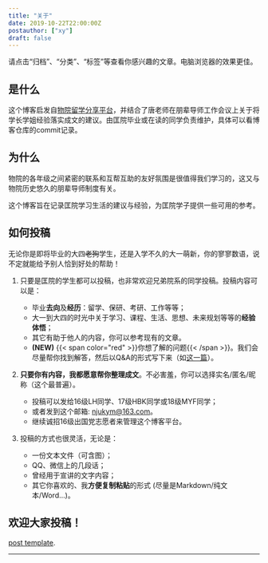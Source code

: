```yaml
---
title: "关于"
date: 2019-10-22T22:00:00Z
postauthor: ["xy"]
draft: false
---
```


请点击“归档”、“分类”、“标签”等查看你感兴趣的文章。电脑浏览器的效果更佳。

## 是什么
这个博客启发自[物院留学分享平台](https://jialanxin.github.io/njuphy-)，并结合了唐老师在朋辈导师工作会议上关于将学长学姐经验落实成文的建议。由匡院毕业或在读的同学负责维护，具体可以看博客仓库的commit记录。

<!--more-->

## 为什么

物院的各年级之间紧密的联系和互帮互助的友好氛围是很值得我们学习的，这又与物院历史悠久的朋辈导师制度有关。

这个博客旨在记录匡院学习生活的建议与经验，为匡院学子提供一些可用的参考。

## 如何投稿

无论你是即将毕业的大四~~老狗~~学生，还是入学不久的大一萌新，你的寥寥数语，说不定就能给予别人恰到好处的帮助！

1. 只要是匡院的学生都可以投稿，也非常欢迎兄弟院系的同学投稿。投稿内容可以是：

   - 毕业**去向**及**经历**：留学、保研、考研、工作等等；
   - 大一到大四的时光中关于学习、课程、生活、思想、未来规划等等的**经验体悟**；
   - 其它有助于他人的内容，你可以参考现有的文章。
   - **(NEW)** {{< span color="red" >}}你想了解的问题{{< /span >}}。我们会尽量帮你找到解答，然后以Q&A的形式写下来（如[这一篇](/blog/post/BaoYan_LHZ/)）。

2. **只要你有内容，我都愿意帮你整理成文**。不必害羞，你可以选择实名/匿名/昵称（这个最普遍）。

   - 投稿可以发给16级LH同学、17级HBK同学或18级MYF同学；
   - 或者发到这个邮箱: [njukym@163.com](mailto:njukym@163.com)。
   - 继续诚招16级出国党志愿者来管理这个博客平台。

3. 投稿的方式也很灵活，无论是：

   - 一份文本文件（可含图）；
   - QQ、微信上的几段话；
   - 曾经用于宣讲的文字内容；
   - 其它你喜欢的、我**方便复制粘贴**的形式 (尽量是Markdown/纯文本/Word...)。

## 欢迎大家投稿！

[post template](/blog/innerlinks/readme/).

---
